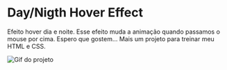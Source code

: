 # Day/Nigth Hover Effect

 Efeito hover dia e noite.
 Esse efeito muda a animação quando passamos o mouse por cima.
 Espero que gostem...
 Mais um projeto para treinar meu HTML e CSS.
 
 ![Gif do projeto](https://github.com/WilliandosSantos89/Day-nigth_hover-effect/blob/main/gif/Day%20night%20hover.gif)
 

